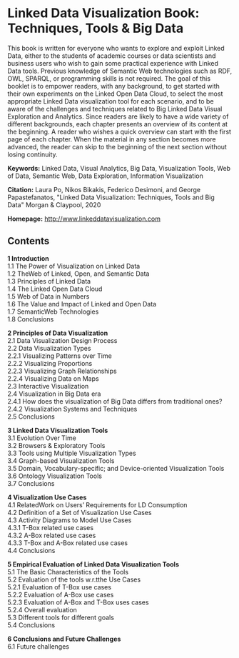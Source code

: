# **Linked Data Visualization Book: Techniques, Tools & Big Data**

This book is written for everyone who wants to explore and exploit Linked Data, either to the students of academic courses or data scientists and business users who wish to gain some practical experience with Linked Data tools. Previous knowledge of Semantic Web technologies such as RDF, OWL, SPARQL, or programming skills is not required. The goal of this booklet is to empower readers, with any background, to get started with their own experiments on the Linked Open Data Cloud, to select the most appropriate Linked Data visualization tool for each scenario, and to be aware of the challenges and techniques related to Big Linked Data Visual Exploration and Analytics. Since readers are likely to have a wide variety of different backgrounds, each chapter presents an overview of its content at the beginning. A reader who wishes a quick overview can start with the first page of each chapter. When the material in any section becomes more advanced, the reader can skip to the beginning of the next section without losing continuity.

**Keywords:** Linked Data, Visual Analytics, Big Data, Visualization Tools, Web of Data, Semantic Web, Data Exploration, Information Visualization

**Citation:** Laura Po, Nikos Bikakis, Federico Desimoni, and George Papastefanatos, "Linked Data Visualization: Techniques, Tools and Big Data" Morgan & Claypool, 2020 

**Homepage:** http://www.linkeddatavisualization.com
  
  
  
  
  
## **Contents** 

**1 Introduction**  
1.1 The Power of Visualization on Linked Data  
1.2 TheWeb of Linked, Open, and Semantic Data   
1.3 Principles of Linked Data   
1.4 The Linked Open Data Cloud   
1.5 Web of Data in Numbers   
1.6 The Value and Impact of Linked and Open Data   
1.7 SemanticWeb Technologies   
1.8 Conclusions   

**2 Principles of Data Visualization**    
2.1 Data Visualization Design Process   
2.2 Data Visualization Types   
2.2.1 Visualizing Patterns over Time   
2.2.2 Visualizing Proportions   
2.2.3 Visualizing Graph Relationships  
2.2.4 Visualizing Data on Maps  
2.3 Interactive Visualization  
2.4 Visualization in Big Data era  
2.4.1 How does the visualization of Big Data differs from traditional ones?  
2.4.2 Visualization Systems and Techniques   
2.5 Conclusions  

**3 Linked Data Visualization Tools**  
3.1 Evolution Over Time  
3.2 Browsers & Exploratory Tools  
3.3 Tools using Multiple Visualization Types  
3.4 Graph-based Visualization Tools  
3.5 Domain, Vocabulary-specific; and Device-oriented Visualization Tools  
3.6 Ontology Visualization Tools  
3.7 Conclusions  

**4 Visualization Use Cases**  
4.1 RelatedWork on Users’ Requirements for LD Consumption  
4.2 Definition of a Set of Visualization Use Cases  
4.3 Activity Diagrams to Model Use Cases  
4.3.1 T-Box related use cases  
4.3.2 A-Box related use cases  
4.3.3 T-Box and A-Box related use cases  
4.4 Conclusions  

**5 Empirical Evaluation of Linked Data Visualization Tools**  
5.1 The Basic Characteristics of the Tools  
5.2 Evaluation of the tools w.r.tthe Use Cases  
5.2.1 Evaluation of T-Box use cases  
5.2.2 Evaluation of A-Box use cases  
5.2.3 Evaluation of A-Box and T-Box uses cases  
5.2.4 Overall evaluation  
5.3 Different tools for different goals  
5.4 Conclusions  

**6 Conclusions and Future Challenges**  
6.1 Future challenges  




